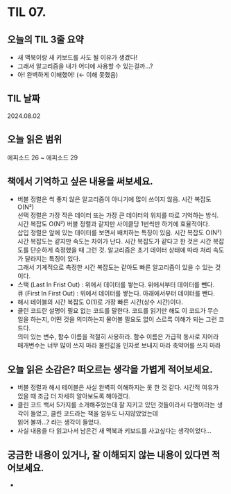 # TIL 07. 


## 오늘의 TIL 3줄 요약

- 새 맥북이랑 새 키보드를 사도 될 이유가 생겼다!
- 그래서 알고리즘을 내가 어디에 사용할 수 있는걸까...?
- 아! 완벽하게 이해했어! (← 이해 못했음)

## TIL 날짜

2024.08.02


## 오늘 읽은 범위

에피소드 26 ~ 에피소드 29


## 책에서 기억하고 싶은 내용을 써보세요.

- 버블 정렬은 썩 좋지 않은 알고리즘이 아니기에 많이 쓰이지 않음. 시간 복잡도 O(N²)<br/>
  선택 정렬은 가장 작은 데이터 또는 가장 큰 데이터의 위치를 따로 기억하는 방식. 시간 복잡도 O(N²) 버블 정렬과 같지만 사이클당 1번씩만 하기에 효율적이다.<br/>
  삽입 정렬은 앞에 있는 데이터를 보면서 배치하는 특징이 있음. 시간 복잡도 O(N²)<br/>
  시간 복잡도는 같지만 속도는 차이가 난다. 시간 복잡도가 같다고 한 것은 시간 복잡도를 단순하게 측정했을 때 그런 것. 알고리즘은 초기 데이터 상태에 따라 처리 속도가 달라지는 특징이 있다.<br/>
  그래서 기계적으로 측정한 시간 복잡도는 같아도 빠른 알고리즘이 있을 수 있는 것이다.
- 스택 (Last In Frist Out) : 위에서 데이터를 쌓는다. 위에서부터 데이터를 뺀다.<br/>
  큐 (First In First Out) : 위에서 데이터를 쌓는다. 아래에서부터 데이터를 뺀다.
- 해시 테이블의 시간 복잡도 O(1)로 가장 빠른 시간(상수 시간)이다.
- 클린 코드란 설명이 필요 없는 코드를 말한다. 코드를 읽기만 해도 이 코드가 무슨 일을 하는지, 어떤 것을 의미하는지 물어볼 필요도 없이 스르륵 이해가 되는 그런 코드다.<br/>
  의미 있는 변수, 함수 이름을 적절히 사용하라.
  함수 이름은 가급적 동사로 지어라
  매개변수는 너무 많이 쓰지 마라
  불린값을 인자로 보내지 마라
  축약어를 쓰지 마라
  
  

## 오늘 읽은 소감은? 떠오르는 생각을 가볍게 적어보세요.
    
- 버블 정렬과 해시 테이블은 사실 완벽히 이해하지는 못 한 것 같다. 시간적 여유가 있을 때 조금 더 자세히 알아보도록 해야겠다.
- 클린 코드 백서 5가지를 소개해주었는데 잘 지키고 있던 것들이라서 다행이라는 생각이 들었고, 클린 코드라는 책을 엄두도 나지않았었는데<br/>
  읽어 볼까...? 라는 생각이 들었다.
- 사실 내용을 다 읽고나서 남은건 새 맥북과 키보드를 사고싶다는 생각이었다...


## 궁금한 내용이 있거나, 잘 이해되지 않는 내용이 있다면 적어보세요.

- 
